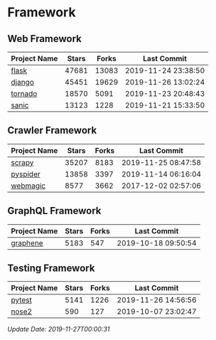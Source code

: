 # Framework

## Web Framework

| Project Name | Stars | Forks | Last Commit |
| ------------ | ----- | ----- | ----------- |
| [flask](https://github.com/pallets/flask) | 47681 | 13083 | 2019-11-24 23:38:50 |
| [django](https://github.com/django/django) | 45451 | 19629 | 2019-11-26 13:02:24 |
| [tornado](https://github.com/tornadoweb/tornado) | 18570 | 5091 | 2019-11-23 20:48:43 |
| [sanic](https://github.com/huge-success/sanic) | 13123 | 1228 | 2019-11-21 15:33:50 |

## Crawler Framework

| Project Name | Stars | Forks | Last Commit |
| ------------ | ----- | ----- | ----------- |
| [scrapy](https://github.com/scrapy/scrapy) | 35207 | 8183 | 2019-11-25 08:47:58 |
| [pyspider](https://github.com/binux/pyspider) | 13858 | 3397 | 2019-11-14 06:16:04 |
| [webmagic](https://github.com/code4craft/webmagic) | 8577 | 3662 | 2017-12-02 02:57:06 |

## GraphQL Framework

| Project Name | Stars | Forks | Last Commit |
| ------------ | ----- | ----- | ----------- |
| [graphene](https://github.com/graphql-python/graphene) | 5183 | 547 | 2019-10-18 09:50:54 |

## Testing Framework

| Project Name | Stars | Forks | Last Commit |
| ------------ | ----- | ----- | ----------- |
| [pytest](https://github.com/pytest-dev/pytest) | 5141 | 1226 | 2019-11-26 14:56:56 |
| [nose2](https://github.com/nose-devs/nose2) | 590 | 127 | 2019-10-07 23:02:47 |

*Update Date: 2019-11-27T00:00:31*